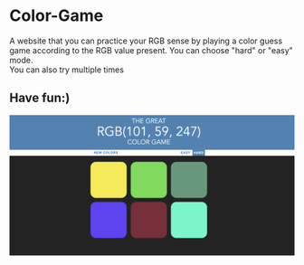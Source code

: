 # Color-Game

A website that you can practice your RGB sense by playing a color guess game according to the RGB value present. You can choose "hard" or "easy" mode.<br>
You can also try multiple times<br>

## Have fun:)

![image](webPage.png)
